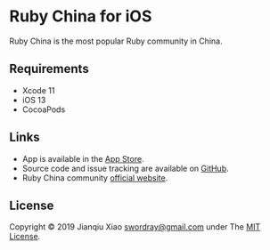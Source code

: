 # Ruby China for iOS

Ruby China is the most popular Ruby community in China.

## Requirements

* Xcode 11
* iOS 13
* CocoaPods

## Links

* App is available in the [App Store](https://itunes.apple.com/app/ruby-china/id999870130).
* Source code and issue tracking are available on [GitHub](https://github.com/swordray/ruby-china-ios).
* Ruby China community [official website](https://ruby-china.org/).

## License

Copyright © 2019 Jianqiu Xiao <swordray@gmail.com> under The [MIT License](http://opensource.org/licenses/MIT).
